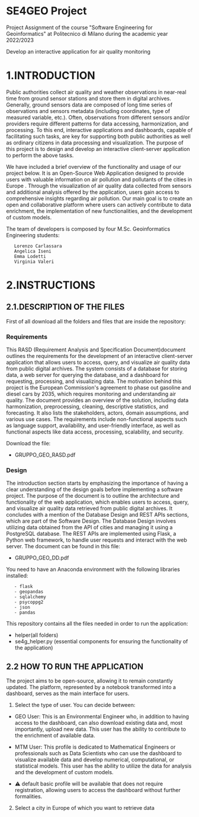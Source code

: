 # SE4GEO Project
Project Assignment of the course "Software Engineering for Geoinformatics" at Politecnico di Milano during the academic year 2022/2023

Develop an interactive application for air quality monitoring
# 1.INTRODUCTION
Public authorities collect air quality and weather observations in near-real time from ground
sensor stations and store them in digital archives. Generally, ground sensors data are
composed of long time series of observations and sensors metadata (including coordinates,
type of measured variable, etc.). Often, observations from different sensors and/or providers
require different patterns for data accessing, harmonization, and processing. To this end,
interactive applications and dashboards, capable of facilitating such tasks, are key for
supporting both public authorities as well as ordinary citizens in data processing and
visualization. The purpose of this project is to design and develop an interactive client-server
application to perform the above tasks.

We have included a brief overview of the functionality and usage of our project below. It is an Open-Source Web Application designed to provide users with valuable information on air pollution and pollutants of the cities in Europe . Through the visualization of air quality data collected from sensors and additional analysis offered by the application, users gain access to comprehensive insights regarding air pollution. Our main goal is to create an open and collaborative platform where users can actively contribute to data enrichment, the implementation of new functionalities, and the development of custom models.

The team of developers is composed by four M.Sc. Geoinformatics Engineering students:

       Lorenzo Carlassara
       Angelica Iseni
       Emma Lodetti
       Virginia Valeri


# 2.INSTRUCTIONS

## 2.1.DESCRIPTION OF THE FILES
First of all download all the folders and files that are inside the repository:
### Requirements 
This RASD (Requirement Analysis and Specification Document)document outlines the requirements for the development of an interactive client-server application that allows users to access, query, and visualize air quality data from public digital archives. The system consists of a database for storing data, a web server for querying the database, and a dashboard for requesting, processing, and visualizing data. The motivation behind this project is the European Commission's agreement to phase out gasoline and diesel cars by 2035, which requires monitoring and understanding air quality. The document provides an overview of the solution, including data harmonization, preprocessing, cleaning, descriptive statistics, and forecasting. It also lists the stakeholders, actors, domain assumptions, and various use cases. The requirements include non-functional aspects such as language support, availability, and user-friendly interface, as well as functional aspects like data access, processing, scalability, and security.

Download the file:
* GRUPPO_GEO_RASD.pdf
### Design 
The introduction section starts by emphasizing the importance of having a clear understanding of the design goals before implementing a software project. The purpose of the document is to outline the architecture and functionality of the web application, which enables users to access, query, and visualize air quality data retrieved from public digital archives. It concludes with a mention of the Database Design and REST APIs sections, which are part of the Software Design. The Database Design involves utilizing data obtained from the API of cities and managing it using a PostgreSQL database. The REST APIs are implemented using Flask, a Python web framework, to handle user requests and interact with the web server.
The document can be found in this file:
* GRUPPO_GEO_DD.pdf

You need to have an Anaconda environment with the following libraries installed:
    
       - flask
       - geopandas 
       - sqlalchemy
       - psycoppg2
       - json
       - pandas
     

This repository contains all the files needed in order to run the application:
* helper(all folders)
* se4g_helper.py (essential components for ensuring the functionality of the application)

## 2.2 HOW TO RUN THE APPLICATION
The project aims to be open-source, allowing it to remain constantly updated. The platform, represented by a notebook transformed into a dashboard, serves as the main interface for users.
1. Select the type of user. You can decide between:
* GEO User: This is an Environmental Engineer who, in addition to having access to the dashboard, can also download existing data and, most importantly, upload new data. This user has the ability to contribute to the enrichment of available data.
* MTM User: This profile is dedicated to Mathematical Engineers or professionals such as Data Scientists who can use the dashboard to visualize available data and develop numerical, computational, or statistical models. This user has the ability to utilize the data for analysis and the development of custom models.
 
* :warning:  default basic profile will be available that does not require registration, allowing users to access the dashboard without further formalities.

2. Select a city in Europe of which you want to retrieve data

